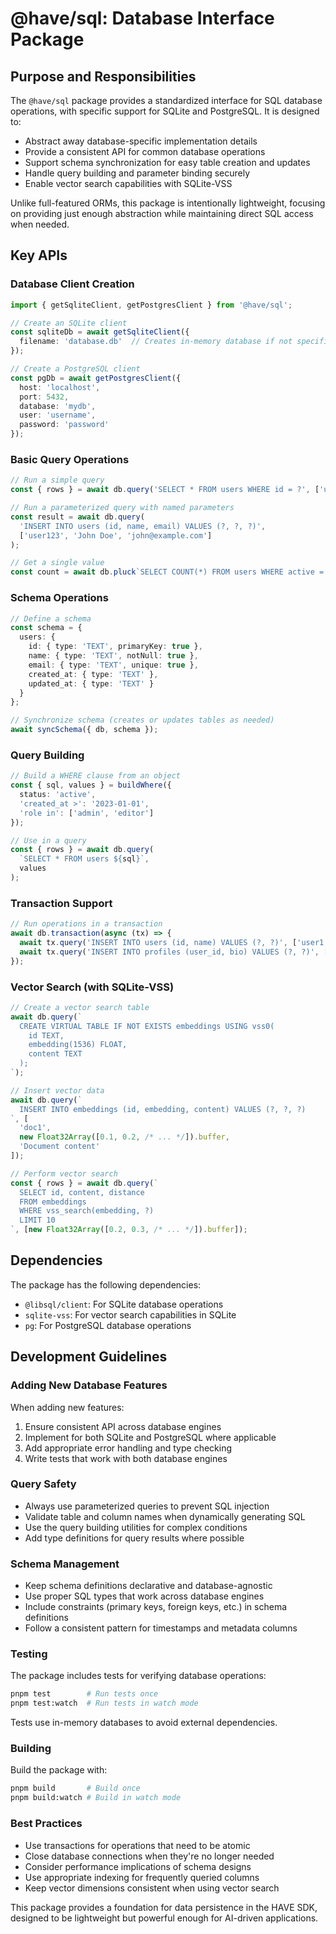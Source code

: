 # @have/sql: Database Interface Package

## Purpose and Responsibilities

The `@have/sql` package provides a standardized interface for SQL database operations, with specific support for SQLite and PostgreSQL. It is designed to:

- Abstract away database-specific implementation details
- Provide a consistent API for common database operations
- Support schema synchronization for easy table creation and updates
- Handle query building and parameter binding securely
- Enable vector search capabilities with SQLite-VSS

Unlike full-featured ORMs, this package is intentionally lightweight, focusing on providing just enough abstraction while maintaining direct SQL access when needed.

## Key APIs

### Database Client Creation

```typescript
import { getSqliteClient, getPostgresClient } from '@have/sql';

// Create an SQLite client
const sqliteDb = await getSqliteClient({
  filename: 'database.db'  // Creates in-memory database if not specified
});

// Create a PostgreSQL client
const pgDb = await getPostgresClient({
  host: 'localhost',
  port: 5432,
  database: 'mydb',
  user: 'username',
  password: 'password'
});
```

### Basic Query Operations

```typescript
// Run a simple query
const { rows } = await db.query('SELECT * FROM users WHERE id = ?', ['user123']);

// Run a parameterized query with named parameters
const result = await db.query(
  'INSERT INTO users (id, name, email) VALUES (?, ?, ?)',
  ['user123', 'John Doe', 'john@example.com']
);

// Get a single value
const count = await db.pluck`SELECT COUNT(*) FROM users WHERE active = ${true}`;
```

### Schema Operations

```typescript
// Define a schema
const schema = {
  users: {
    id: { type: 'TEXT', primaryKey: true },
    name: { type: 'TEXT', notNull: true },
    email: { type: 'TEXT', unique: true },
    created_at: { type: 'TEXT' },
    updated_at: { type: 'TEXT' }
  }
};

// Synchronize schema (creates or updates tables as needed)
await syncSchema({ db, schema });
```

### Query Building

```typescript
// Build a WHERE clause from an object
const { sql, values } = buildWhere({
  status: 'active',
  'created_at >': '2023-01-01',
  'role in': ['admin', 'editor']
});

// Use in a query
const { rows } = await db.query(
  `SELECT * FROM users ${sql}`,
  values
);
```

### Transaction Support

```typescript
// Run operations in a transaction
await db.transaction(async (tx) => {
  await tx.query('INSERT INTO users (id, name) VALUES (?, ?)', ['user1', 'User One']);
  await tx.query('INSERT INTO profiles (user_id, bio) VALUES (?, ?)', ['user1', 'My bio']);
});
```

### Vector Search (with SQLite-VSS)

```typescript
// Create a vector search table
await db.query(`
  CREATE VIRTUAL TABLE IF NOT EXISTS embeddings USING vss0(
    id TEXT,
    embedding(1536) FLOAT,
    content TEXT
  );
`);

// Insert vector data
await db.query(`
  INSERT INTO embeddings (id, embedding, content) VALUES (?, ?, ?)
`, [
  'doc1', 
  new Float32Array([0.1, 0.2, /* ... */]).buffer, 
  'Document content'
]);

// Perform vector search
const { rows } = await db.query(`
  SELECT id, content, distance
  FROM embeddings
  WHERE vss_search(embedding, ?)
  LIMIT 10
`, [new Float32Array([0.2, 0.3, /* ... */]).buffer]);
```

## Dependencies

The package has the following dependencies:

- `@libsql/client`: For SQLite database operations
- `sqlite-vss`: For vector search capabilities in SQLite
- `pg`: For PostgreSQL database operations

## Development Guidelines

### Adding New Database Features

When adding new features:

1. Ensure consistent API across database engines
2. Implement for both SQLite and PostgreSQL where applicable
3. Add appropriate error handling and type checking
4. Write tests that work with both database engines

### Query Safety

- Always use parameterized queries to prevent SQL injection
- Validate table and column names when dynamically generating SQL
- Use the query building utilities for complex conditions
- Add type definitions for query results where possible

### Schema Management

- Keep schema definitions declarative and database-agnostic
- Use proper SQL types that work across database engines
- Include constraints (primary keys, foreign keys, etc.) in schema definitions
- Follow a consistent pattern for timestamps and metadata columns

### Testing

The package includes tests for verifying database operations:

```bash
pnpm test        # Run tests once
pnpm test:watch  # Run tests in watch mode
```

Tests use in-memory databases to avoid external dependencies.

### Building

Build the package with:

```bash
pnpm build       # Build once
pnpm build:watch # Build in watch mode
```

### Best Practices

- Use transactions for operations that need to be atomic
- Close database connections when they're no longer needed
- Consider performance implications of schema designs
- Use appropriate indexing for frequently queried columns
- Keep vector dimensions consistent when using vector search

This package provides a foundation for data persistence in the HAVE SDK, designed to be lightweight but powerful enough for AI-driven applications.